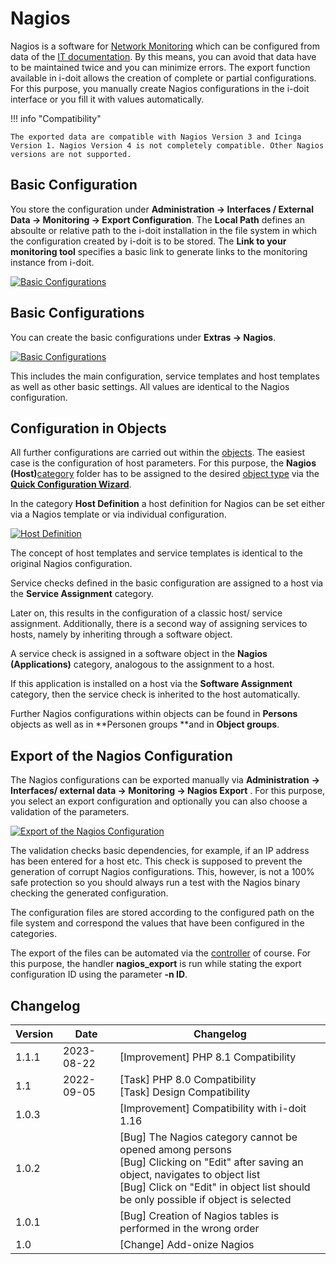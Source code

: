 # Nagios

Nagios is a software for [Network Monitoring](./index.md) which can be configured from data of the [IT documentation](../../glossary.md). By this means, you can avoid that data have to be maintained twice and you can minimize errors. The export function available in i-doit allows the creation of complete or partial configurations. For this purpose, you manually create Nagios configurations in the i-doit interface or you fill it with values automatically.

!!! info "Compatibility"

    The exported data are compatible with Nagios Version 3 and Icinga Version 1. Nagios Version 4 is not completely compatible. Other Nagios versions are not supported.

Basic Configuration
-------------------

You store the configuration under **Administration → Interfaces / External Data → Monitoring → Export Configuration**. The **Local Path** defines an absoulte or relative path to the i-doit installation in the file system in which the configuration created by i-doit is to be stored. The **Link to your monitoring tool** specifies a basic link to generate links to the monitoring instance from i-doit.

[![Basic Configurations](../../assets/images/en/automation-and-integration/network-monitoring/nagios/1-nag.png)](../../assets/images/en/automation-and-integration/network-monitoring/nagios/1-nag.png)

Basic Configurations
--------------------

You can create the basic configurations under **Extras → Nagios**.

[![Basic Configurations](../../assets/images/en/automation-and-integration/network-monitoring/nagios/2-nag.png)](../../assets/images/en/automation-and-integration/network-monitoring/nagios/2-nag.png)

This includes the main configuration, service templates and host templates as well as other basic settings. All values are identical to the Nagios configuration.

Configuration in Objects
------------------------

All further configurations are carried out within the [objects](../../basics/structure-of-the-it-documentation.md). The easiest case is the configuration of host parameters. For this purpose, the **Nagios (Host)**[category](../../basics/structure-of-the-it-documentation.md) folder has to be assigned to the desired [object type](../../basics/structure-of-the-it-documentation.md) via the **[**Quick Configuration Wizard**](../../basics/assignment-of-categories-to-object-types.md)**.

In the category **Host Definition** a host definition for Nagios can be set either via a Nagios template or via individual configuration.

[![Host Definition](../../assets/images/en/automation-and-integration/network-monitoring/nagios/3-nag.png)](../../assets/images/en/automation-and-integration/network-monitoring/nagios/3-nag.png)

The concept of host templates and service templates is identical to the original Nagios configuration.

Service checks defined in the basic configuration are assigned to a host via the **Service Assignment** category.

Later on, this results in the configuration of a classic host/ service assignment. Additionally, there is a second way of assigning services to hosts, namely by inheriting through a software object.

A service check is assigned in a software object in the **Nagios (Applications)** category, analogous to the assignment to a host.

If this application is installed on a host via the **Software Assignment** category, then the service check is inherited to the host automatically.

Further Nagios configurations within objects can be found in **Persons** objects as well as in **Personen groups **and in **Object groups**.

Export of the Nagios Configuration
----------------------------------

The Nagios configurations can be exported manually via **Administration** **→ Interfaces/ external data → Monitoring → Nagios Export** . For this purpose, you select an export configuration and optionally you can also choose a validation of the parameters.

[![Export of the Nagios Configuration](../../assets/images/en/automation-and-integration/network-monitoring/nagios/4-nag.png)](../../assets/images/en/automation-and-integration/network-monitoring/nagios/4-nag.png)

The validation checks basic dependencies, for example, if an IP address has been entered for a host etc. This check is supposed to prevent the generation of corrupt Nagios configurations. This, however, is not a 100% safe protection so you should always run a test with the Nagios binary checking the generated configuration.

The configuration files are stored according to the configured path on the file system and correspond the values that have been configured in the categories.

The export of the files can be automated via the [controller](../cli/index.md) of course. For this purpose, the handler **nagios_export** is run while stating the export configuration ID using the parameter **-n ID**.

Changelog
---------

| Version | Date | Changelog |
| --- | --- | --- |
| 1.1.1 | 2023-08-22 | [Improvement] PHP 8.1 Compatibility |
| 1.1 | 2022-09-05 | [Task] PHP 8.0 Compatibility  <br>[Task] Design Compatibility |
| 1.0.3 |     | [Improvement] Compatibility with i-doit 1.16 |
| 1.0.2 |     | [Bug] The Nagios category cannot be opened among persons  <br>[Bug] Clicking on "Edit" after saving an object, navigates to object list  <br>[Bug] Click on "Edit" in object list should be only possible if object is selected |
| 1.0.1 |     | [Bug] Creation of Nagios tables is performed in the wrong order |
| 1.0 |     | [Change] Add-onize Nagios |
